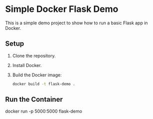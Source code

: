 # Simple Docker Flask Demo

This is a simple demo project to show how to run a basic Flask app in Docker.

## Setup

1. Clone the repository.
2. Install Docker.
3. Build the Docker image:

   ```bash
   docker build -t flask-demo .

## Run the Container
docker run -p 5000:5000 flask-demo

